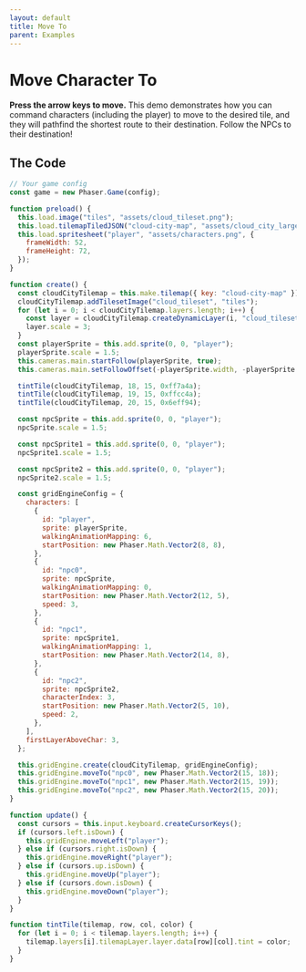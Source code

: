 ```yaml
---
layout: default
title: Move To
parent: Examples
---
```


# Move Character To

**Press the arrow keys to move.** This demo demonstrates how you can command characters (including the player) to move to the desired tile, and they will pathfind the shortest route to their destination. Follow the NPCs to their destination!

<div id="game"></div>

<script src="js/phaser.min.js"></script>
<script src="js/grid-engine-1.14.0.min.js"></script>
<script src="js/getBasicConfig.js"></script>

<script>
  const config = getBasicConfig(preload, create, update);
  const game = new Phaser.Game(config);

  function preload() {
    this.load.image("tiles", "assets/cloud_tileset.png");
    this.load.tilemapTiledJSON("cloud-city-map", "assets/cloud_city_large.json");
    this.load.spritesheet("player", "assets/characters.png", {
      frameWidth: 52,
      frameHeight: 72,
    });
  }

  function create() {
    const cloudCityTilemap = this.make.tilemap({ key: "cloud-city-map" });
    cloudCityTilemap.addTilesetImage("cloud_tileset", "tiles");
    for (let i = 0; i < cloudCityTilemap.layers.length; i++) {
      const layer = cloudCityTilemap.createDynamicLayer(i, "cloud_tileset", 0, 0);
      layer.scale = 3;
    }
    const playerSprite = this.add.sprite(0, 0, "player");
    playerSprite.scale = 1.5;
    this.cameras.main.startFollow(playerSprite, true);
    this.cameras.main.setFollowOffset(-playerSprite.width, -playerSprite.height);

    tintTile(cloudCityTilemap, 18, 15, 0xff7a4a);
    tintTile(cloudCityTilemap, 19, 15, 0xffcc4a);
    tintTile(cloudCityTilemap, 20, 15, 0x6eff94);

    const npcSprite = this.add.sprite(0, 0, "player");
    npcSprite.scale = 1.5;

    const npcSprite1 = this.add.sprite(0, 0, "player");
    npcSprite1.scale = 1.5;

    const npcSprite2 = this.add.sprite(0, 0, "player");
    npcSprite2.scale = 1.5;

    const gridEngineConfig = {
      characters: [
        {
          id: "player",
          sprite: playerSprite,
          walkingAnimationMapping: 6,
          startPosition: new Phaser.Math.Vector2(8, 8),
        },
        {
          id: "npc0",
          sprite: npcSprite,
          walkingAnimationMapping: 0,
          startPosition: new Phaser.Math.Vector2(12, 5),
          speed: 3,
        },
        {
          id: "npc1",
          sprite: npcSprite1,
          walkingAnimationMapping: 1,
          startPosition: new Phaser.Math.Vector2(14, 8),
        },
        {
          id: "npc2",
          sprite: npcSprite2,
          characterIndex: 3,
          startPosition: new Phaser.Math.Vector2(5, 10),
          speed: 2,
        },
      ],
      firstLayerAboveChar: 3,
    };

    this.gridEngine.create(cloudCityTilemap, gridEngineConfig);
    this.gridEngine.moveTo("npc0", new Phaser.Math.Vector2(15, 18));
    this.gridEngine.moveTo("npc1", new Phaser.Math.Vector2(15, 19));
    this.gridEngine.moveTo("npc2", new Phaser.Math.Vector2(15, 20));
  }

  function update() {
    const cursors = this.input.keyboard.createCursorKeys();
    if (cursors.left.isDown) {
      this.gridEngine.moveLeft("player");
    } else if (cursors.right.isDown) {
      this.gridEngine.moveRight("player");
    } else if (cursors.up.isDown) {
      this.gridEngine.moveUp("player");
    } else if (cursors.down.isDown) {
      this.gridEngine.moveDown("player");
    }
  }

  function tintTile(tilemap, row, col, color) {
    for (let i = 0; i < tilemap.layers.length; i++) {
      tilemap.layers[i].tilemapLayer.layer.data[row][col].tint = color;
    }
  }
</script>

## The Code

```javascript
// Your game config
const game = new Phaser.Game(config);

function preload() {
  this.load.image("tiles", "assets/cloud_tileset.png");
  this.load.tilemapTiledJSON("cloud-city-map", "assets/cloud_city_large.json");
  this.load.spritesheet("player", "assets/characters.png", {
    frameWidth: 52,
    frameHeight: 72,
  });
}

function create() {
  const cloudCityTilemap = this.make.tilemap({ key: "cloud-city-map" });
  cloudCityTilemap.addTilesetImage("cloud_tileset", "tiles");
  for (let i = 0; i < cloudCityTilemap.layers.length; i++) {
    const layer = cloudCityTilemap.createDynamicLayer(i, "cloud_tileset", 0, 0);
    layer.scale = 3;
  }
  const playerSprite = this.add.sprite(0, 0, "player");
  playerSprite.scale = 1.5;
  this.cameras.main.startFollow(playerSprite, true);
  this.cameras.main.setFollowOffset(-playerSprite.width, -playerSprite.height);

  tintTile(cloudCityTilemap, 18, 15, 0xff7a4a);
  tintTile(cloudCityTilemap, 19, 15, 0xffcc4a);
  tintTile(cloudCityTilemap, 20, 15, 0x6eff94);

  const npcSprite = this.add.sprite(0, 0, "player");
  npcSprite.scale = 1.5;

  const npcSprite1 = this.add.sprite(0, 0, "player");
  npcSprite1.scale = 1.5;

  const npcSprite2 = this.add.sprite(0, 0, "player");
  npcSprite2.scale = 1.5;

  const gridEngineConfig = {
    characters: [
      {
        id: "player",
        sprite: playerSprite,
        walkingAnimationMapping: 6,
        startPosition: new Phaser.Math.Vector2(8, 8),
      },
      {
        id: "npc0",
        sprite: npcSprite,
        walkingAnimationMapping: 0,
        startPosition: new Phaser.Math.Vector2(12, 5),
        speed: 3,
      },
      {
        id: "npc1",
        sprite: npcSprite1,
        walkingAnimationMapping: 1,
        startPosition: new Phaser.Math.Vector2(14, 8),
      },
      {
        id: "npc2",
        sprite: npcSprite2,
        characterIndex: 3,
        startPosition: new Phaser.Math.Vector2(5, 10),
        speed: 2,
      },
    ],
    firstLayerAboveChar: 3,
  };

  this.gridEngine.create(cloudCityTilemap, gridEngineConfig);
  this.gridEngine.moveTo("npc0", new Phaser.Math.Vector2(15, 18));
  this.gridEngine.moveTo("npc1", new Phaser.Math.Vector2(15, 19));
  this.gridEngine.moveTo("npc2", new Phaser.Math.Vector2(15, 20));
}

function update() {
  const cursors = this.input.keyboard.createCursorKeys();
  if (cursors.left.isDown) {
    this.gridEngine.moveLeft("player");
  } else if (cursors.right.isDown) {
    this.gridEngine.moveRight("player");
  } else if (cursors.up.isDown) {
    this.gridEngine.moveUp("player");
  } else if (cursors.down.isDown) {
    this.gridEngine.moveDown("player");
  }
}

function tintTile(tilemap, row, col, color) {
  for (let i = 0; i < tilemap.layers.length; i++) {
    tilemap.layers[i].tilemapLayer.layer.data[row][col].tint = color;
  }
}
```
